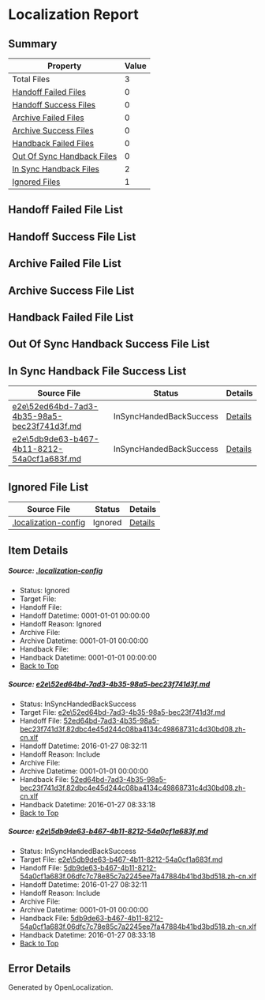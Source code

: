 # <a name='report-top'></a> Localization Report

## Summary
 Property | Value 
 -------- | ----- 
 Total Files | 3
[ Handoff Failed Files ](#handoff-failed-list)| 0
[ Handoff Success Files ](#handoff-success-list)| 0
[ Archive Failed Files ](#archive-failed-list)| 0
[ Archive Success Files ](#archive-success-list)| 0
[ Handback Failed Files ](#handback-failed-list)| 0
[ Out Of Sync Handback Files ](#outofsync-handback-success-list)| 0
[ In Sync Handback Files ](#insync-handback-success-list)| 2
[ Ignored Files ](#ignored-list)| 1

## <a name='handoff-failed-list'></a> Handoff Failed File List

## <a name='handoff-success-list'></a> Handoff Success File List

## <a name='archive-failed-list'></a> Archive Failed File List

## <a name='archive-success-list'></a> Archive Success File List

## <a name='handback-failed-list'></a> Handback Failed File List

## <a name='outofsync-handback-success-list'></a> Out Of Sync Handback Success File List

## <a name='insync-handback-success-list'></a> In Sync Handback File Success List
 Source File | Status | Details 
 ----------- | ------ | ------- 
 [e2e\52ed64bd-7ad3-4b35-98a5-bec23f741d3f.md](https://github.com/OpenLocalizationTest/oltest/blob/ec08001f30795f72e2abb9d1b5138c4b7c8097de/e2e/52ed64bd-7ad3-4b35-98a5-bec23f741d3f.md) | InSyncHandedBackSuccess | [Details](#b123be8e6ff9262898d6785ea8e838d192c04cab1)
 [e2e\5db9de63-b467-4b11-8212-54a0cf1a683f.md](https://github.com/OpenLocalizationTest/oltest/blob/ec08001f30795f72e2abb9d1b5138c4b7c8097de/e2e/5db9de63-b467-4b11-8212-54a0cf1a683f.md) | InSyncHandedBackSuccess | [Details](#973f0ab5e14992118e260b197cbd47e14b0920862)

## <a name='ignored-list'></a> Ignored File List
 Source File | Status | Details 
 ----------- | ------ | ------- 
 [.localization-config](https://github.com/OpenLocalizationTest/oltest/blob/ec08001f30795f72e2abb9d1b5138c4b7c8097de/.localization-config) | Ignored | [Details](#e4725be8631cbe979bbe0fa8b97cd75f1fd41d4d0)

## Item Details
##### <a name='e4725be8631cbe979bbe0fa8b97cd75f1fd41d4d0'></a> Source: [.localization-config](https://github.com/OpenLocalizationTest/oltest/blob/ec08001f30795f72e2abb9d1b5138c4b7c8097de/.localization-config)
* Status: Ignored
* Target File: 
* Handoff File: 
* Handoff Datetime: 0001-01-01 00:00:00
* Handoff Reason: Ignored
* Archive File: 
* Archive Datetime: 0001-01-01 00:00:00
* Handback File: 
* Handback Datetime: 0001-01-01 00:00:00
* [Back to Top](#report-top)

##### <a name='b123be8e6ff9262898d6785ea8e838d192c04cab1'></a> Source: [e2e\52ed64bd-7ad3-4b35-98a5-bec23f741d3f.md](https://github.com/OpenLocalizationTest/oltest/blob/ec08001f30795f72e2abb9d1b5138c4b7c8097de/e2e/52ed64bd-7ad3-4b35-98a5-bec23f741d3f.md)
* Status: InSyncHandedBackSuccess
* Target File: [e2e\52ed64bd-7ad3-4b35-98a5-bec23f741d3f.md](https://github.com/OpenLocalizationTestOrg/oltest.zh-cn/blob/7e6a198115dde2bcd45358a80e53d5be0702fa42/e2e/52ed64bd-7ad3-4b35-98a5-bec23f741d3f.md)
* Handoff File: [52ed64bd-7ad3-4b35-98a5-bec23f741d3f.82dbc4e45d244c08ba4134c49868731c4d30bd08.zh-cn.xlf](https://github.com/OpenLocalizationTestOrg/olhandoff/blob/a2ff3db881634b53e7e4f093733372b1a7ceed86/ol-handoff/OpenLocalizationTestOrg/oltest.zh-cn/tianzh/52ed64bd-7ad3-4b35-98a5-bec23f741d3f.82dbc4e45d244c08ba4134c49868731c4d30bd08.zh-cn.xlf)
* Handoff Datetime: 2016-01-27 08:32:11
* Handoff Reason: Include
* Archive File: 
* Archive Datetime: 0001-01-01 00:00:00
* Handback File: [52ed64bd-7ad3-4b35-98a5-bec23f741d3f.82dbc4e45d244c08ba4134c49868731c4d30bd08.zh-cn.xlf](https://github.com/OpenLocalizationTestOrg/olhandback/blob/9f1a47a8ec2b9f03efedaf4a257a5300c32a8e98/ol-handback/OpenLocalizationTestOrg/oltest.zh-cn/tianzh/52ed64bd-7ad3-4b35-98a5-bec23f741d3f.82dbc4e45d244c08ba4134c49868731c4d30bd08.zh-cn.xlf)
* Handback Datetime: 2016-01-27 08:33:18
* [Back to Top](#report-top)

##### <a name='973f0ab5e14992118e260b197cbd47e14b0920862'></a> Source: [e2e\5db9de63-b467-4b11-8212-54a0cf1a683f.md](https://github.com/OpenLocalizationTest/oltest/blob/ec08001f30795f72e2abb9d1b5138c4b7c8097de/e2e/5db9de63-b467-4b11-8212-54a0cf1a683f.md)
* Status: InSyncHandedBackSuccess
* Target File: [e2e\5db9de63-b467-4b11-8212-54a0cf1a683f.md](https://github.com/OpenLocalizationTestOrg/oltest.zh-cn/blob/7e6a198115dde2bcd45358a80e53d5be0702fa42/e2e/5db9de63-b467-4b11-8212-54a0cf1a683f.md)
* Handoff File: [5db9de63-b467-4b11-8212-54a0cf1a683f.06dfc7c78e85c7a2245ee7fa47884b41bd3bd518.zh-cn.xlf](https://github.com/OpenLocalizationTestOrg/olhandoff/blob/a2ff3db881634b53e7e4f093733372b1a7ceed86/ol-handoff/OpenLocalizationTestOrg/oltest.zh-cn/tianzh/5db9de63-b467-4b11-8212-54a0cf1a683f.06dfc7c78e85c7a2245ee7fa47884b41bd3bd518.zh-cn.xlf)
* Handoff Datetime: 2016-01-27 08:32:11
* Handoff Reason: Include
* Archive File: 
* Archive Datetime: 0001-01-01 00:00:00
* Handback File: [5db9de63-b467-4b11-8212-54a0cf1a683f.06dfc7c78e85c7a2245ee7fa47884b41bd3bd518.zh-cn.xlf](https://github.com/OpenLocalizationTestOrg/olhandback/blob/9f1a47a8ec2b9f03efedaf4a257a5300c32a8e98/ol-handback/OpenLocalizationTestOrg/oltest.zh-cn/tianzh/5db9de63-b467-4b11-8212-54a0cf1a683f.06dfc7c78e85c7a2245ee7fa47884b41bd3bd518.zh-cn.xlf)
* Handback Datetime: 2016-01-27 08:33:18
* [Back to Top](#report-top)


## Error Details

Generated by OpenLocalization.
